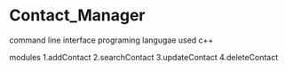 # Contact_Manager
command line interface 
programing langugae used c++

modules
1.addContact
2.searchContact
3.updateContact
4.deleteContact
